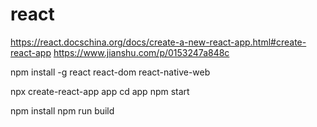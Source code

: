 # react
https://react.docschina.org/docs/create-a-new-react-app.html#create-react-app
https://www.jianshu.com/p/0153247a848c

npm install -g react react-dom react-native-web

npx create-react-app app
cd app
npm start

npm install
npm run build
